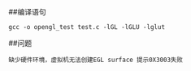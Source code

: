 ##编译语句

```gcc -o opengl_test test.c -lGL -lGLU -lglut```

##问题

```缺少硬件环境，虚拟机无法创建EGL surface 提示0X3003失败```
